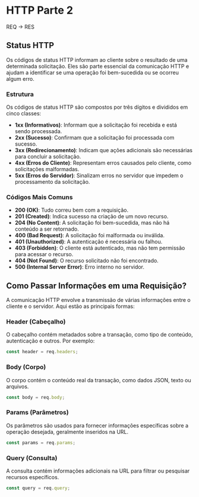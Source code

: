 # HTTP Parte 2
REQ -> RES
## Status HTTP

Os códigos de status HTTP informam ao cliente sobre o resultado de uma determinada solicitação. Eles são parte essencial da comunicação HTTP e ajudam a identificar se uma operação foi bem-sucedida ou se ocorreu algum erro.

### Estrutura

Os códigos de status HTTP são compostos por três dígitos e divididos em cinco classes:

- **1xx (Informativos)**: Informam que a solicitação foi recebida e está sendo processada.
- **2xx (Sucesso)**: Confirmam que a solicitação foi processada com sucesso.
- **3xx (Redirecionamento)**: Indicam que ações adicionais são necessárias para concluir a solicitação.
- **4xx (Erros do Cliente)**: Representam erros causados pelo cliente, como solicitações malformadas.
- **5xx (Erros do Servidor)**: Sinalizam erros no servidor que impedem o processamento da solicitação.

### Códigos Mais Comuns

- **200 (OK)**: Tudo correu bem com a requisição.
- **201 (Created)**: Indica sucesso na criação de um novo recurso.
- **204 (No Content)**: A solicitação foi bem-sucedida, mas não há conteúdo a ser retornado.
- **400 (Bad Request)**: A solicitação foi malformada ou inválida.
- **401 (Unauthorized)**: A autenticação é necessária ou falhou.
- **403 (Forbidden)**: O cliente está autenticado, mas não tem permissão para acessar o recurso.
- **404 (Not Found)**: O recurso solicitado não foi encontrado.
- **500 (Internal Server Error)**: Erro interno no servidor.

## Como Passar Informações em uma Requisição?

A comunicação HTTP envolve a transmissão de várias informações entre o cliente e o servidor. Aqui estão as principais formas:

### Header (Cabeçalho)

O cabeçalho contém metadados sobre a transação, como tipo de conteúdo, autenticação e outros. Por exemplo:

```javascript
const header = req.headers;
```

### Body (Corpo)

O corpo contém o conteúdo real da transação, como dados JSON, texto ou arquivos.

```javascript
const body = req.body;
```

### Params (Parâmetros)

Os parâmetros são usados para fornecer informações específicas sobre a operação desejada, geralmente inseridos na URL.

```javascript
const params = req.params;
```

### Query (Consulta)

A consulta contém informações adicionais na URL para filtrar ou pesquisar recursos específicos.

```javascript
const query = req.query;
```

